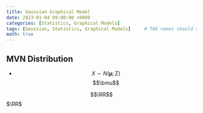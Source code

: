 ```yaml
---
title: Gaussian Graphical Model
date: 2023-01-04 09:00:00 +0000
categories: [Statistics, Graphical Models]
tags: [Gaussian, Statistics, Graphical Models]     # TAG names should always be lowercase
math: true
---
```

$$\DeclareMathOperator*{\argmin}{argmin}$$
$$\DeclareMathOperator*{\argmax}{argmax}$$
$$\newcommand{\argminun}{\underset{\mathbf{w}}{\argmin}}$$
$$\newcommand{\argmaxun}{\underset{\mathbf{w}}{\argmax}}$$
$$\newcommand{\bxi}{\mathbf{x}_i}$$
$$\newcommand{\bx}{\mathbf{x}}$$
$$\newcommand{\bw}{\mathbf{w}}$$
$$\newcommand{\bX}{\mathbf{X}}$$
$$\newcommand{\bY}{\mathbf{Y}}$$
$$\newcommand{\bphi}{\boldsymbol\phi}$$

## MVN Distribution

- $$X \sim N(\boldsymbol{\mu}; \Sigma)$$
$$\bmu$$

$$\RR$$
$\RR$
